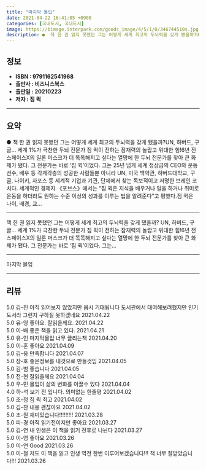 ```yaml
---
title: "마지막 몰입"
date: 2021-04-22 16:41:05 +0900
categories: [국내도서, 국내도서]
image: https://bimage.interpark.com/goods_image/4/5/1/0/346744510s.jpg
description: ●  책 한 권 읽지 못했던 그는 어떻게 세계 최고의 두뇌력을 갖게 됐을까?UN, 하버드, 구글… 세계 1%가 극찬한 두뇌 전문가 짐 퀵이 전하는 잠재력의 놀랍고 위대한 힘!6년 전 스페이스X의 일론 머스크가 더 똑똑해지고 싶다는 열망에 한 두뇌 전문가를 찾아 큰 화제가 됐다. 그 전문가는 바로 ‘짐 퀵
---
```


## **정보**

- **ISBN : 9791162541968**
- **출판사 : 비즈니스북스**
- **출판일 : 20210223**
- **저자 : 짐 퀵**

------



## **요약**

●  책 한 권 읽지 못했던 그는 어떻게 세계 최고의 두뇌력을 갖게 됐을까?UN, 하버드, 구글… 세계 1%가 극찬한 두뇌 전문가 짐 퀵이 전하는 잠재력의 놀랍고 위대한 힘!6년 전 스페이스X의 일론 머스크가 더 똑똑해지고 싶다는 열망에 한 두뇌 전문가를 찾아 큰 화제가 됐다. 그 전문가는 바로 ‘짐 퀵’이었다. 그는 25년 넘게 세계 정상급의 CEO와 운동선수, 배우 등 각계각층의 성공한 사람들뿐 아니라 UN, 미국 백악관, 하버드대학교, 구글, 나이키, 자포스 등 세계적 기업과 기관, 단체에서 찾는 독보적이고 저명한 브레인 코치다. 세계적인 경제지 《포브스》에서는 “짐 퀵은 지식을 배우거나 일을 하거나 취미로 운동을 하더라도 원하는 수준 이상의 성과를 이루는 법을 알려준다”고 평했다.짐 퀵은 나이, 배경, 교...

------

책 한 권 읽지 못했던 그는 어떻게 세계 최고의 두뇌력을 갖게 됐을까?
UN, 하버드, 구글… 세계 1%가 극찬한 두뇌 전문가 짐 퀵이 전하는 잠재력의 놀랍고 위대한 힘!6년 전 스페이스X의 일론 머스크가 더 똑똑해지고 싶다는 열망에 한 두뇌 전문가를 찾아 큰 화제가 됐다. 그 전문가는 바로 ‘짐 퀵’이었다. 그는... 

------


마지막 몰입 

------


## **리뷰** 

5.0 김-진 아직  읽어보지 않았지만 몹시 기대됩니다
도서관에서 대여해보려했지만 인기도서라 그런지 구하질 못하겠네요 2021.04.22 <br/>5.0 유-영 좋아요. 잘읽을께요. 2021.04.22 <br/>5.0 이-배 좋은 책을 읽고 있다. 2021.04.21 <br/>5.0 유-인 마지막몰입 너무 끌리는책 2021.04.20 <br/>5.0 이-훈 좋아요 2021.04.09 <br/>5.0 김-웅 만족합니다 2021.04.07 <br/>5.0 장-호 좋은정보를 내것으로 만들것임 2021.04.05 <br/>5.0 김-범 좋습니다 2021.04.05 <br/>5.0 전-현 잘읽을께요 2021.04.04 <br/>5.0 우-민 몰입이 삶의 변화를 이끌수 있다 2021.04.04 <br/>4.0 하-석 보기 전 입니다. 의미없는 한줄평 2021.04.02 <br/>5.0 조-정 짐 퀵 최고 2021.04.02 <br/>5.0 김-찬 내용 괜찮아요 2021.04.02 <br/>5.0 조-원 재미있습니다!!!!!!!!! 2021.03.28 <br/>5.0 피-경 아직 읽기전이지만 좋아요 2021.03.27 <br/>5.0 김-연 내 인생은 이 책을 읽기 전후로 나뉜다 2021.03.27 <br/>5.0 이-영 좋아요 2021.03.26 <br/>5.0 이-연 Good 2021.03.26 <br/>5.0 이-철 저도 이 책을 읽고 인생 역전 한번 이루어보겠습니다!!! 책 너무 잘받았습니다!!! 2021.03.26 <br/>